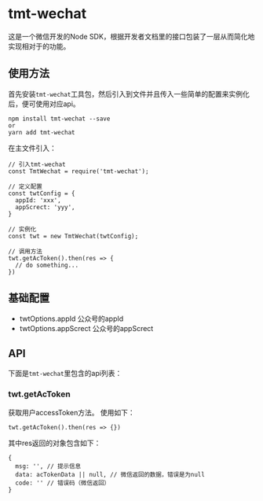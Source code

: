 # tmt-wechat
这是一个微信开发的Node SDK，根据开发者文档里的接口包装了一层从而简化地实现相对于的功能。

## 使用方法
首先安装`tmt-wechat`工具包，然后引入到文件并且传入一些简单的配置来实例化后，便可使用对应api。

```
npm install tmt-wechat --save
or 
yarn add tmt-wechat
```

在主文件引入：
```
// 引入tmt-wechat
const TmtWechat = require('tmt-wechat');

// 定义配置
const twtConfig = {
  appId: 'xxx',
  appScrect: 'yyy',
}

// 实例化
const twt = new TmtWechat(twtConfig);

// 调用方法
twt.getAcToken().then(res => {
  // do something...
})
```

## 基础配置

- twtOptions.appId 公众号的appId
- twtOptions.appScrect 公众号的appScrect

## API
下面是`tmt-wechat`里包含的api列表：

### twt.getAcToken
获取用户accessToken方法。
使用如下：

```
twt.getAcToken().then(res => {})
```

其中res返回的对象包含如下：
```
{
  msg: '', // 提示信息
  data: acTokenData || null, // 微信返回的数据，错误是为null
  code: '' // 错误码（微信返回）
}
```

